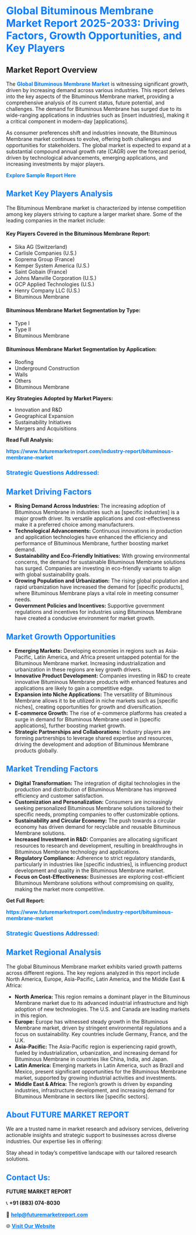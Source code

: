 <h1 style="color: #007BFF;">Global Bituminous Membrane Market Report 2025-2033: Driving Factors, Growth Opportunities, and Key Players</h1>

<section id="overview">
<h2>Market Report Overview</h2>
<p>The <a href="https://www.futuremarketreport.com/industry-report/bituminous-membrane-market" style="color: #007BFF; text-decoration: none;"><strong>Global Bituminous Membrane Market</strong></a> is witnessing significant growth, driven by increasing demand across various industries. This report delves into the key aspects of the Bituminous Membrane market, providing a comprehensive analysis of its current status, future potential, and challenges. The demand for Bituminous Membrane has surged due to its wide-ranging applications in industries such as [insert industries], making it a critical component in modern-day [applications].</p>
<p>As consumer preferences shift and industries innovate, the Bituminous Membrane market continues to evolve, offering both challenges and opportunities for stakeholders. The global market is expected to expand at a substantial compound annual growth rate (CAGR) over the forecast period, driven by technological advancements, emerging applications, and increasing investments by major players.</p>
</section>

<section id="overview">
<p><a href="https://www.futuremarketreport.com/request-sample/reportId=100137" style="color: #007BFF; text-decoration: none;"><strong>Explore Sample Report Here</strong></a></p>
</section>

<section id="key-players">
<h2 style="color: #007BFF;">Market Key Players Analysis</h2>
<p>The Bituminous Membrane market is characterized by intense competition among key players striving to capture a larger market share. Some of the leading companies in the market include:</p>
<h4>Key Players Covered in the Bituminous Membrane Report:</h4>
<ul><li>Sika AG (Switzerland)</li><li>Carlisle Companies (U.S.)</li><li>Soprema Group (France)</li><li>Kemper System America (U.S.)</li><li>Saint Gobain (France)</li><li>Johns Manville Corporation (U.S.)</li><li>GCP Applied Technologies (U.S.)</li><li>Henry Company LLC (U.S.)</li><li>Bituminous Membrane</li></ul>
<h4>Bituminous Membrane Market Segmentation by Type:</h4>
<ul><li>Type I</li><li>Type II</li><li>Bituminous Membrane</li></ul>

<h4>Bituminous Membrane Market Segmentation by Application:</h4>
<ul><li>Roofing</li><li>Underground Construction</li><li>Walls</li><li>Others</li><li>Bituminous Membrane</li></ul>
<p><strong>Key Strategies Adopted by Market Players:</strong></p>
<ul>
<li>Innovation and R&D</li>
<li>Geographical Expansion</li>
<li>Sustainability Initiatives</li>
<li>Mergers and Acquisitions</li>
</ul>
</section>

<section>
<p><strong>Read Full Analysis: </strong></p><a href="https://www.futuremarketreport.com/industry-report/bituminous-membrane-market" style="color: #007BFF; text-decoration: none;"><strong>https://www.futuremarketreport.com/industry-report/bituminous-membrane-market</strong></a>
<h3 style="color: #007BFF;">Strategic Questions Addressed:</h3>
</section>

<section id="driving-factors">
<h2 style="color: #007BFF;">Market Driving Factors</h2>
<ul>
<li><strong>Rising Demand Across Industries:</strong> The increasing adoption of Bituminous Membrane in industries such as [specific industries] is a major growth driver. Its versatile applications and cost-effectiveness make it a preferred choice among manufacturers.</li>
<li><strong>Technological Advancements:</strong> Continuous innovations in production and application technologies have enhanced the efficiency and performance of Bituminous Membrane, further boosting market demand.</li>
<li><strong>Sustainability and Eco-Friendly Initiatives:</strong> With growing environmental concerns, the demand for sustainable Bituminous Membrane solutions has surged. Companies are investing in eco-friendly variants to align with global sustainability goals.</li>
<li><strong>Growing Population and Urbanization:</strong> The rising global population and rapid urbanization have increased the demand for [specific products], where Bituminous Membrane plays a vital role in meeting consumer needs.</li>
<li><strong>Government Policies and Incentives:</strong> Supportive government regulations and incentives for industries using Bituminous Membrane have created a conducive environment for market growth.</li>
</ul>
</section>

<section id="growth-opportunities">
<h2 style="color: #007BFF;">Market Growth Opportunities</h2>
<ul>
<li><strong>Emerging Markets:</strong> Developing economies in regions such as Asia-Pacific, Latin America, and Africa present untapped potential for the Bituminous Membrane market. Increasing industrialization and urbanization in these regions are key growth drivers.</li>
<li><strong>Innovative Product Development:</strong> Companies investing in R&D to create innovative Bituminous Membrane products with enhanced features and applications are likely to gain a competitive edge.</li>
<li><strong>Expansion into Niche Applications:</strong> The versatility of Bituminous Membrane allows it to be utilized in niche markets such as [specific niches], creating opportunities for growth and diversification.</li>
<li><strong>E-commerce Growth:</strong> The rise of e-commerce platforms has created a surge in demand for Bituminous Membrane used in [specific applications], further boosting market growth.</li>
<li><strong>Strategic Partnerships and Collaborations:</strong> Industry players are forming partnerships to leverage shared expertise and resources, driving the development and adoption of Bituminous Membrane products globally.</li>
</ul>
</section>

<section id="trending-factors">
<h2 style="color: #007BFF;">Market Trending Factors</h2>
<ul>
<li><strong>Digital Transformation:</strong> The integration of digital technologies in the production and distribution of Bituminous Membrane has improved efficiency and customer satisfaction.</li>
<li><strong>Customization and Personalization:</strong> Consumers are increasingly seeking personalized Bituminous Membrane solutions tailored to their specific needs, prompting companies to offer customizable options.</li>
<li><strong>Sustainability and Circular Economy:</strong> The push towards a circular economy has driven demand for recyclable and reusable Bituminous Membrane solutions.</li>
<li><strong>Increased Investment in R&D:</strong> Companies are allocating significant resources to research and development, resulting in breakthroughs in Bituminous Membrane technology and applications.</li>
<li><strong>Regulatory Compliance:</strong> Adherence to strict regulatory standards, particularly in industries like [specific industries], is influencing product development and quality in the Bituminous Membrane market.</li>
<li><strong>Focus on Cost-Effectiveness:</strong> Businesses are exploring cost-efficient Bituminous Membrane solutions without compromising on quality, making the market more competitive.</li>
</ul>
</section>

<section>
<p><strong>Get Full Report: </strong></p><a href="https://www.futuremarketreport.com/industry-report/bituminous-membrane-market" style="color: #007BFF; text-decoration: none;"><strong>https://www.futuremarketreport.com/industry-report/bituminous-membrane-market</strong></a>
<h3 style="color: #007BFF;">Strategic Questions Addressed:</h3>
</section>


<section id="regional-analysis">
<h2 style="color: #007BFF;">Market Regional Analysis</h2>
<p>The global Bituminous Membrane market exhibits varied growth patterns across different regions. The key regions analyzed in this report include North America, Europe, Asia-Pacific, Latin America, and the Middle East & Africa:</p>
<ul>
<li><strong>North America:</strong> This region remains a dominant player in the Bituminous Membrane market due to its advanced industrial infrastructure and high adoption of new technologies. The U.S. and Canada are leading markets in this region.</li>
<li><strong>Europe:</strong> Europe has witnessed steady growth in the Bituminous Membrane market, driven by stringent environmental regulations and a focus on sustainability. Key countries include Germany, France, and the U.K.</li>
<li><strong>Asia-Pacific:</strong> The Asia-Pacific region is experiencing rapid growth, fueled by industrialization, urbanization, and increasing demand for Bituminous Membrane in countries like China, India, and Japan.</li>
<li><strong>Latin America:</strong> Emerging markets in Latin America, such as Brazil and Mexico, present significant opportunities for the Bituminous Membrane market, supported by growing industrial activities and investments.</li>
<li><strong>Middle East & Africa:</strong> The region’s growth is driven by expanding industries, infrastructure development, and increasing demand for Bituminous Membrane in sectors like [specific sectors].</li>
</ul>
</section>

<footer>
<h2 style="color: #007BFF;">About FUTURE MARKET REPORT</h2>
<p>We are a trusted name in market research and advisory services, delivering actionable insights and strategic support to businesses across diverse industries. Our expertise lies in offering:</p>

<p>Stay ahead in today’s competitive landscape with our tailored research solutions.</p>

<h2 style="color: #007BFF;">Contact Us:</h2>
<p><strong>FUTURE MARKET REPORT</strong></p>
<p>📞 <strong>+91 (883) 074-8030</strong></p>
<p>📧 <strong><a href="mailto:help@futuremarketreport.com" style="color: #007BFF;">help@futuremarketreport.com</a></strong></p>
<p>🌐 <strong><a href="https://www.futuremarketreport.com/" style="color: #007BFF;">Visit Our Website</a></strong></p>
</footer>